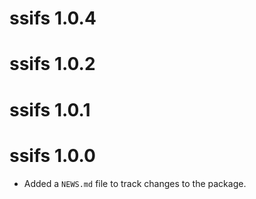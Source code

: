 # ssifs 1.0.4

# ssifs 1.0.2

# ssifs 1.0.1

# ssifs 1.0.0

* Added a `NEWS.md` file to track changes to the package.
